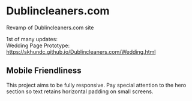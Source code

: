 # Dublincleaners.com
Revamp of Dublincleaners.com site

1st of many updates:  
Wedding Page Prototype: https://skhundc.github.io/Dublincleaners.com/Wedding.html

## Mobile Friendliness

This project aims to be fully responsive. Pay special attention to the hero section so text retains horizontal padding on small screens.
